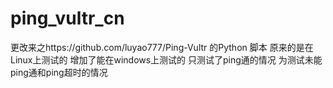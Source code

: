 # ping_vultr_cn
更改来之https://github.com/luyao777/Ping-Vultr 的Python 脚本
原来的是在Linux上测试的  增加了能在windows上测试的
只测试了ping通的情况  为测试未能ping通和ping超时的情况 
